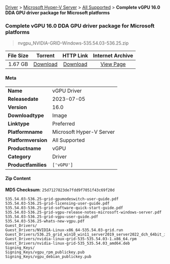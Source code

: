 
[Driver](/README.md)  >  [Microsoft Hyper-V Server](/index/Driver/Microsoft_Hyper-V_Server.md)  >  [All Supported](/index/Driver/Microsoft_Hyper-V_Server/All_Supported.md)  >  **Complete vGPU 16.0 DDA GPU driver package for Microsoft platforms**


###    Complete vGPU 16.0 DDA GPU driver package for Microsoft platforms

> nvgpu_NVIDIA-GRID-Windows-535.54.03-536.25.zip   


| **File Size** | **Torrent**  | **HTTP Link** | **Internet Archive** |
|:-------------:|:------------:|:-------------:|:--------------------:|
| 1.67 GB |  [Download](https://archive.org/download/nvgpu_NVIDIA-GRID-Windows-535.54.03-536.25.zip/nvgpu_NVIDIA-GRID-Windows-535.54.03-536.25.zip_archive.torrent)       | [Download](https://archive.org/compress/nvgpu_NVIDIA-GRID-Windows-535.54.03-536.25.zip) | [View Page](https://archive.org/details/nvgpu_NVIDIA-GRID-Windows-535.54.03-536.25.zip)       |

#### Meta

<table>
<tr><td><strong>Name</strong></td><td>vGPU Driver</td></tr>
<tr><td><strong>Releasedate</strong></td><td>2023-07-05</td></tr>
<tr><td><strong>Version</strong></td><td>16.0</td></tr>
<tr><td><strong>Downloadtype</strong></td><td>Image</td></tr>
<tr><td><strong>Linktype</strong></td><td>Preferred</td></tr>
<tr><td><strong>Platformname</strong></td><td>Microsoft Hyper-V Server</td></tr>
<tr><td><strong>Platformversion</strong></td><td>All Supported</td></tr>
<tr><td><strong>Productname</strong></td><td>vGPU</td></tr>
<tr><td><strong>Category</strong></td><td>Driver</td></tr>
<tr><td><strong>Productfamilies</strong></td><td><code>['vGPU']</code></td></tr>
</table>

#### Zip Content

**MD5 Checksum**: `25d7127823de7fdd9f7051f43c69f20d`

```text
535.54.03-536.25-grid-gpumodeswitch-user-guide.pdf
535.54.03-536.25-grid-licensing-user-guide.pdf
535.54.03-536.25-grid-software-quick-start-guide.pdf
535.54.03-536.25-grid-vgpu-release-notes-microsoft-windows-server.pdf
535.54.03-536.25-grid-vgpu-user-guide.pdf
535.54.03-536.25-whats-new-vgpu.pdf
Guest_Drivers/
Guest_Drivers/NVIDIA-Linux-x86_64-535.54.03-grid.run
Guest_Drivers/536.25_grid_win10_win11_server2019_server2022_dch_64bit_international.exe
Guest_Drivers/nvidia-linux-grid-535-535.54.03-1.x86_64.rpm
Guest_Drivers/nvidia-linux-grid-535_535.54.03_amd64.deb
Signing_Keys/
Signing_Keys/vgpu_rpm_publickey.pub
Signing_Keys/vgpu_debian_publickey.pub
```